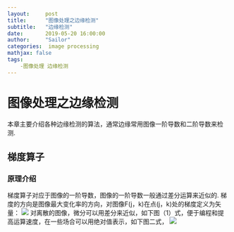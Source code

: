 ```yaml
---
layout:     post
title:      "图像处理之边缘检测"
subtitle:   "边缘检测"
date:       2019-05-20 16:00:00
author:     "Sailor"
categories:  image processing
mathjax: false
tags:
    -图像处理 边缘检测
---
```


# 图像处理之边缘检测

本章主要介绍各种边缘检测的算法，通常边缘常用图像一阶导数和二阶导数来检测.

## 梯度算子
### 原理介绍
梯度算子对应于图像的一阶导数，图像的一阶导数一般通过差分运算来近似的.
梯度的方向是图像最大变化率的方向，对图像F(j，k)在点(j，k)处的梯度定义为矢量：
![](https://sailorlou.github.io/image/image_boundary/tidu1.PNG)
对离散的图像，微分可以用差分来近似，如下图（1）式，便于编程和提高运算速度，在一些场合可以用绝对值表示，如下图二式，
![](https://sailorlou.github.io/image/image_boundary/tidu2.PNG)



